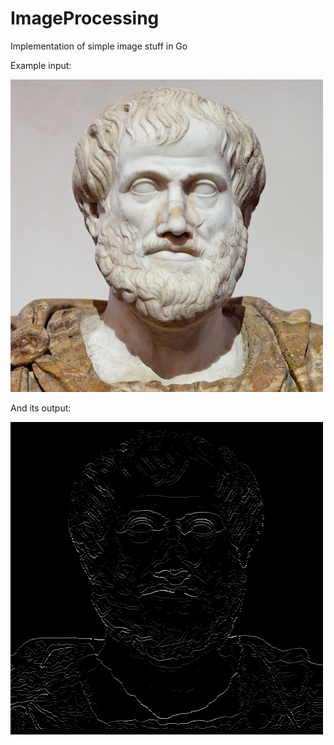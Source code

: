# ImageProcessing
Implementation of simple image stuff in Go

Example input:

![alt text](https://github.com/jlowell000/ImageProcessing/blob/master/images/in.png)

And its output:

![alt text](https://github.com/jlowell000/ImageProcessing/blob/master/images/fillInGaps.png)
